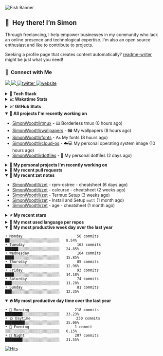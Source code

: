 ![Fish Banner](assets/fish.webp)

## 👋 &nbsp;Hey there! I’m Simon

Through freelancing, I help empower businesses in my community who lack
an online presence and technological expertise. I'm also an open source
enthusiast and like to contribute to projects.

Seeking a profile page that creates content automatically?
[readme-writer] might be just what you need!

### 🤝 &nbsp;Connect with Me

<div align="left">
<a href="https://linkedin.com/in/simonwoodtli" target="_blank">
<img src="https://img.shields.io/badge/linkedin-1E77B5?style=for-the-badge&logo=linkedin&logoColor=white alt=linkedin" />
</a>
<a href="https://github.com/simonwoodtli" target="_blank">
<img src="https://img.shields.io/badge/github-24292E?style=for-the-badge&logo=github&logoColor=white alt=github" />
</a>
<a href="https://twitter.com/simonwoodtlidev" target="_blank">
<img src="https://img.shields.io/badge/twitter-26a7de?style=for-the-badge&logo=twitter&logoColor=white" alt="twitter"/>
</a>
<a href="https://simonwoodtli.com" target="_blank">
<img src="https://img.shields.io/badge/website-E2925F?style=for-the-badge&logo=google-chrome&logoColor=white" alt="website"/>
</a>
</div>
<br/>


<details>
  <summary><b>🧰 Tech Stack</b></summary>
  <div align="center">

  ![JavaScript](https://img.shields.io/badge/-JavaScript-333333?style=flat&logo=javascript)&nbsp;
  ![HTML](https://img.shields.io/badge/-HTML-333333?style=flat&logo=HTML5)&nbsp;
  ![CSS](https://img.shields.io/badge/-CSS-333333?style=flat&logo=CSS3&logoColor=1572B6)&nbsp;
  ![Shell](https://img.shields.io/badge/-Bash-333333?style=flat&logo=shell)&nbsp;
  ![Python](https://img.shields.io/badge/-Python-333333?style=flat&logo=python)&nbsp;
  ![Go](https://img.shields.io/badge/-Go-333333?style=flat&logo=go)&nbsp;
  ![PostgreSQL](https://img.shields.io/badge/-PostgreSQL-333333?style=flat&logo=postgresql)&nbsp;
  ![MongoDB](https://img.shields.io/badge/-MongoDB-333333?style=flat&logo=mongodb)
  ![Node.js](https://img.shields.io/badge/-Node.js-333333?style=flat&logo=node.js)&nbsp;
  ![Bootstrap](https://img.shields.io/badge/-Bootstrap-333333?style=flat&logo=bootstrap&logoColor=563D7C)&nbsp;
  ![Git](https://img.shields.io/badge/-Git-333333?style=flat&logo=git)&nbsp;
  ![GitHub Actions](https://img.shields.io/badge/-GitHub%20Actions-333333?style=flat&logo=github)&nbsp;
  ![Docker](https://img.shields.io/badge/-Docker-333333?style=flat&logo=docker)&nbsp;
  ![Markdown](https://img.shields.io/badge/-Markdown-333333?style=flat&logo=markdown)&nbsp;
  ![Vim](https://img.shields.io/badge/-Vim-333333?style=flat&logo=vim)&nbsp;
  ![Linux](https://img.shields.io/badge/-Linux-333333?style=flat&logo=linux)&nbsp;
  </div>
</details>

<details>
  <summary><b>📈 Wakatime Stats</b></summary>
  <p align="center"><a href="https://wakatime.com/@SimonWoodtli">
  <img align="center" width="400" height="300" src="https://wakatime.com/share/@SimonWoodtli/7761bcef-e104-47d9-912a-dfd6bf08868b.svg" />
  </a>
  <a href="https://wakatime.com/@SimonWoodtli">
  <img align="center" width="400" height="300" src="https://wakatime.com/share/@SimonWoodtli/341953df-6a40-47b7-8220-ace4eabe0a17.svg" />
  </a></p>

  <h4><b>💬 I've been working with the following languages over the last 7 days</b></h4>

```
• RPMSpec                        5 hrs 41 mins                  █████░░░░░░░░░░░░░░░░░░░░   21.75%
• Vim Script                     4 hrs 42 mins                  ████░░░░░░░░░░░░░░░░░░░░░   17.99%
• Bash                           3 hrs 47 mins                  ████░░░░░░░░░░░░░░░░░░░░░   14.54%
• sh                             2 hrs 54 mins                  ███░░░░░░░░░░░░░░░░░░░░░░   11.1%
• dockerfile                     1 hr 52 mins                   ██░░░░░░░░░░░░░░░░░░░░░░░   7.16%
• Markdown                       1 hr 42 mins                   ██░░░░░░░░░░░░░░░░░░░░░░░   6.54%
• Python                         1 hr 11 mins                   █░░░░░░░░░░░░░░░░░░░░░░░░   4.58%
• Go                             1 hr 5 mins                    █░░░░░░░░░░░░░░░░░░░░░░░░   4.18%
• YAML                           40 mins                        █░░░░░░░░░░░░░░░░░░░░░░░░   2.55%
• conf                           32 mins                        █░░░░░░░░░░░░░░░░░░░░░░░░   2.05%
• Text                           29 mins                        ░░░░░░░░░░░░░░░░░░░░░░░░░   1.86%
• Other                          24 mins                        ░░░░░░░░░░░░░░░░░░░░░░░░░   1.55%
• just                           23 mins                        ░░░░░░░░░░░░░░░░░░░░░░░░░   1.51%
• JavaScript                     19 mins                        ░░░░░░░░░░░░░░░░░░░░░░░░░   1.23%
• JSON                           17 mins                        ░░░░░░░░░░░░░░░░░░░░░░░░░   1.13%
• Perl                           3 mins                         ░░░░░░░░░░░░░░░░░░░░░░░░░   0.2%
• tmux                           1 min                          ░░░░░░░░░░░░░░░░░░░░░░░░░   0.07%
• systemd                        0 secs                         ░░░░░░░░░░░░░░░░░░░░░░░░░   0.02%
```

  <h4>👷 I've been working on the following projects over the last 7 days</h4>

```
• cloud-os                       12 hrs 36 mins                 ████████████░░░░░░░░░░░░░   48.24%
• dotfiles                       5 hrs 44 mins                  █████░░░░░░░░░░░░░░░░░░░░   21.95%
• Unknown Project                4 hrs 47 mins                  █████░░░░░░░░░░░░░░░░░░░░   18.35%
• fonts                          1 hr 19 mins                   █░░░░░░░░░░░░░░░░░░░░░░░░   5.05%
• zet                            38 mins                        █░░░░░░░░░░░░░░░░░░░░░░░░   2.43%
• Private                        28 mins                        ░░░░░░░░░░░░░░░░░░░░░░░░░   1.82%
• wallpapers                     20 mins                        ░░░░░░░░░░░░░░░░░░░░░░░░░   1.29%
• cmd-zet                        12 mins                        ░░░░░░░░░░░░░░░░░░░░░░░░░   0.77%
• vim-devdocs                    1 min                          ░░░░░░░░░░░░░░░░░░░░░░░░░   0.1%
```

  <h4><b>🛠️ I've been working with the following editors over the last 7 days</b></h4>

```
• Vim                            26 hrs 8 mins                  █████████████████████████   100%
```

  <h4><b>💻 I've been working with the following operating systems over the last 7 days</b></h4>

```
• Linux                          26 hrs 8 mins                  █████████████████████████   100%
```

</details>

<details>
  <summary><b>📈 GitHub Stats</b></summary>
  <div align="center"><a href="https://github.com/anuraghazra/github-readme-stats"><img
  src="https://github-readme-stats.vercel.app/api?username=simonwoodtli&show_icons=true&locale=en&theme=gruvbox"
  align="center" width="40%" height="20%"/></a>
  <a href="https://github-readme-streak-stats.herokuapp.com/"><img src="https://github-readme-streak-stats.herokuapp.com/?user=simonwoodtli&theme=gruvbox"
  align="center" width="40%" height="20%"/></a>
  </div>
</details>

<details open="">
  <summary><b>👷 All projects I'm recently working on</b></summary>

* [SimonWoodtli/tmux](https://github.com/SimonWoodtli/tmux) - ⌨️ Borderless tmux (0 hours ago)
* [SimonWoodtli/wallpapers](https://github.com/SimonWoodtli/wallpapers) - 🖼️  My wallpapers (8 hours ago)
* [SimonWoodtli/fonts](https://github.com/SimonWoodtli/fonts) - 🗛 My fonts (8 hours ago)
* [SimonWoodtli/cloud-os](https://github.com/SimonWoodtli/cloud-os) - ☁️💻 My personal operating system image (10 hours ago)
* [SimonWoodtli/dotfiles](https://github.com/SimonWoodtli/dotfiles) - 🏡 My personal dotfiles (2 days ago)

</details>
<details>
  <summary><b>🌱 My personal projects I'm recently working on</b></summary>

* [SimonWoodtli/tmux](https://github.com/SimonWoodtli/tmux) - ⌨️ Borderless tmux (0 hours ago)
* [SimonWoodtli/wallpapers](https://github.com/SimonWoodtli/wallpapers) - 🖼️  My wallpapers (8 hours ago)
* [SimonWoodtli/fonts](https://github.com/SimonWoodtli/fonts) - 🗛 My fonts (8 hours ago)
* [SimonWoodtli/cloud-os](https://github.com/SimonWoodtli/cloud-os) - ☁️💻 My personal operating system image (10 hours ago)
* [SimonWoodtli/dotfiles](https://github.com/SimonWoodtli/dotfiles) - 🏡 My personal dotfiles (2 days ago)

</details>
<details>
  <summary><b>🔨 My recent pull requests</b></summary>

* [feat: add wireguard-generate-keys script](https://github.com/SimonWoodtli/dotfiles-old/pull/14) on [SimonWoodtli/dotfiles-old](https://github.com/SimonWoodtli/dotfiles-old) (7 months ago)
* [feat: add video-to-gif script](https://github.com/SimonWoodtli/dotfiles-old/pull/13) on [SimonWoodtli/dotfiles-old](https://github.com/SimonWoodtli/dotfiles-old) (7 months ago)
* [feat: add spoof-mac-linux script](https://github.com/SimonWoodtli/dotfiles-old/pull/12) on [SimonWoodtli/dotfiles-old](https://github.com/SimonWoodtli/dotfiles-old) (7 months ago)
* [feat: add sp-tmux script](https://github.com/SimonWoodtli/dotfiles-old/pull/11) on [SimonWoodtli/dotfiles-old](https://github.com/SimonWoodtli/dotfiles-old) (7 months ago)
* [feat: add sp script](https://github.com/SimonWoodtli/dotfiles-old/pull/10) on [SimonWoodtli/dotfiles-old](https://github.com/SimonWoodtli/dotfiles-old) (7 months ago)

</details>
<details open="">
  <summary><b>📝 My recent zet notes</b></summary>

* [SimonWoodtli/zet](https://github.com/SimonWoodtli/zet/tree/3d9625f8bc632c595fa8b28b6f6f09026dd9eec2/20230418171555) - rpm-ostree - cheatsheet (6 days ago)
* [SimonWoodtli/zet](https://github.com/SimonWoodtli/zet/tree/ac39e3c3413746ceaca835b27435b1307b8ece5a/20230405141750) - calcurse - cheatsheet (2 weeks ago)
* [SimonWoodtli/zet](https://github.com/SimonWoodtli/zet/tree/048ec158f111c6e045c75a30f62ef4ab1aee72f4/20230402010650) - Termux Setup (3 weeks ago)
* [SimonWoodtli/zet](https://github.com/SimonWoodtli/zet/tree/922c07ce713a428d56ac4af1b8c8572533e26066/20230317140539) - Install and Setup `mutt` (1 month ago)
* [SimonWoodtli/zet](https://github.com/SimonWoodtli/zet/tree/322a3fb47e64015a1a697c6d21b3cdecf50d3f05/20230315195114) - age - cheatsheet (1 month ago)

</details>
<details>
  <summary><b>⭐ My recent stars</b></summary>

* [tmux/tmux](https://github.com/tmux/tmux) - tmux source code (8 hours ago)
* [lm-sys/FastChat](https://github.com/lm-sys/FastChat) - The release repo for "Vicuna: An Open Chatbot Impressing GPT-4" (3 weeks ago)
* [mozilla/sops](https://github.com/mozilla/sops) - Simple and flexible tool for managing secrets (1 month ago)
* [casey/just](https://github.com/casey/just) - 🤖 Just a command runner (1 month ago)
* [ublue-os/main](https://github.com/ublue-os/main) - An OCI base image of Fedora with batteries included (1 month ago)

</details>
<details>
  <summary><b>💬 My most used language per repos</b></summary>

```
• Shell                          9 repos                        ███████████████░░░░░░░░░░   60.00%
• JavaScript                     1 repo                         ██░░░░░░░░░░░░░░░░░░░░░░░   6.67%
• CSS                            3 repos                        █████░░░░░░░░░░░░░░░░░░░░   20.00%
• Nix                            1 repo                         ██░░░░░░░░░░░░░░░░░░░░░░░   6.67%
• HTML                           1 repo                         ██░░░░░░░░░░░░░░░░░░░░░░░   6.67%
```

</details>
<details open="">
  <summary><b>📆 My most productive week day over the last year</b></summary>

```
• Monday                         56 commits                     ██░░░░░░░░░░░░░░░░░░░░░░░   8.54%
• Tuesday                        163 commits                    ██████░░░░░░░░░░░░░░░░░░░   24.85%
• Wednesday                      104 commits                    ████░░░░░░░░░░░░░░░░░░░░░   15.85%
• Thursday                       85 commits                     ███░░░░░░░░░░░░░░░░░░░░░░   12.96%
• Friday                         93 commits                     ████░░░░░░░░░░░░░░░░░░░░░   14.18%
• Saturday                       74 commits                     ███░░░░░░░░░░░░░░░░░░░░░░   11.28%
• Sunday                         81 commits                     ███░░░░░░░░░░░░░░░░░░░░░░   12.35%
```

</details>
<details open="">
  <summary><b>🔥 My most productive day time over the last year</b></summary>

```
• 🌅 Morning                     218 commits                    ████████░░░░░░░░░░░░░░░░░   33.23%
• 🌞 Daytime                     230 commits                    █████████░░░░░░░░░░░░░░░░   35.06%
• 🌇 Evening                     1 commit                       ░░░░░░░░░░░░░░░░░░░░░░░░░   0.15%
• 🌃 Night                       207 commits                    ████████░░░░░░░░░░░░░░░░░   31.55%
```

</details>

[![Hits](https://hits.seeyoufarm.com/api/count/incr/badge.svg?url=https%3A%2F%2Fgithub.com%2Fsimonwoodtli&count_bg=%23689D6A&title_bg=%23282828&icon=&icon_color=%23E7E7E7&title=views+%28today+%2F+total%29&edge_flat=false)](https://hits.seeyoufarm.com)

[readme-writer]: <https://github.com/SimonWoodtli/readme-writer>

